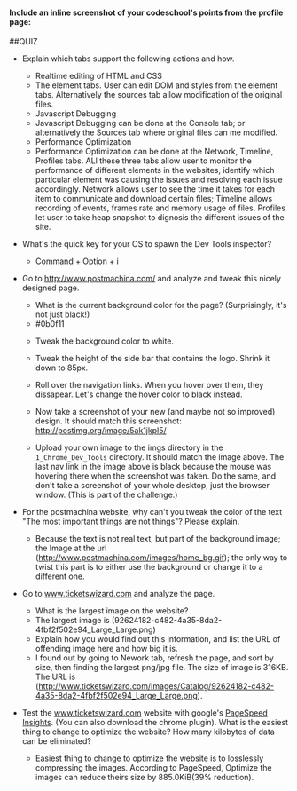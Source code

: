 #### Include an inline screenshot of your codeschool's points from the profile page:

<!-- Modify the Markdown to include your answers. Don't delete the questions! -->

##QUIZ
* Explain which tabs support the following actions and how.
  * Realtime editing of HTML and CSS 
  - The element tabs. User can edit DOM and styles from the element tabs. Alternatively the sources tab allow modification of the original files.

  * Javascript Debugging
  - Javascript Debugging can be done at the Console tab; or alternatively the Sources tab where original files can me modified. 

  * Performance Optimization 
  - Performance Optimization can be done at the Network, Timeline, Profiles tabs. ALl these three tabs allow user to monitor the performance of different elements in the websites, identify which particular element was causing the issues and resolving each issue accordingly. 
  Network allows user to see the time it takes for each item to communicate and download certain files; Timeline allows recording of events, frames rate and memory usage of files. Profiles let user to take heap snapshot to dignosis the different issues of the site.

* What's the quick key for your OS to spawn the Dev Tools inspector?
  - Command + Option + i

* Go to http://www.postmachina.com/ and analyze and tweak this nicely designed page.
  * What is the current background color for the page?  (Surprisingly, it's not just black!)
  - #0b0f11

  * Tweak the background color to white.

  * Tweak the height of the side bar that contains the logo.  Shrink it down to 85px.

  * Roll over the navigation links.  When you hover over them, they dissapear.  Let's change the hover color to black instead.

  * Now take a screenshot of your new (and maybe not so improved) design.  It should match this screenshot: http://postimg.org/image/5ak1jkpl5/

  * Upload your own image to the imgs directory in the `1_Chrome_Dev_Tools` directory.  It should match the image above. The last nav link in the image above is black because the mouse was hovering there when the screenshot was taken. Do the same, and don't take a screenshot of your whole desktop, just the browser window. (This is part of the challenge.)

* For the postmachina website, why can't you tweak the color of the text "The most important things are not things"?  Please explain.
  - Because the text is not real text, but part of the background image; the Image at the url (http://www.postmachina.com/images/home_bg.gif); the only way to twist this part is to either use the background or change it to a different one.

* Go to www.ticketswizard.com and analyze the page.  
  * What is the largest image on the website? 
  - The largest image is (92624182-c482-4a35-8da2-4fbf2f502e94_Large_Large.png)
  * Explain how you would find out this information, and list the URL of offending image here and how big it is.
  - I found out by going to Nework tab, refresh the page, and sort by size, then finding the largest png/jpg file. The size of image is 316KB.  The URL is (http://www.ticketswizard.com/Images/Catalog/92624182-c482-4a35-8da2-4fbf2f502e94_Large_Large.png).

* Test the www.ticketswizard.com website with google's [PageSpeed Insights](http://www.ticketswizard.com/).  (You can also download the chrome plugin).  What is the easiest thing to change to optimize the website?  How many kilobytes of data can be eliminated?
  - Easiest thing to change to optimize the website is to losslessly compressing the images. According to PageSpeed, Optimize the images can reduce theirs size by 885.0KiB(39% reduction).





